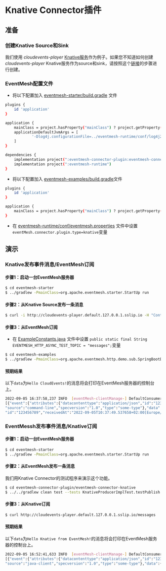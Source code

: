 # Knative Connector插件

## 准备
### 创建Knative Source和Sink
我们使用 *cloudevents-player* [Knative服务](https://knative.dev/docs/serving/)作为例子。如果您不知道如何创建 *cloudevents-player* Knative服务作为source和sink，请按照这个[链接](https://knative.dev/docs/getting-started/first-source/#creating-your-first-source)的步骤进行创建。

### EventMesh配置文件
- 将以下配置加入 [eventmesh-starter/build.gradle](https://github.com/apache/eventmesh/blob/master/eventmesh-starter/build.gradle) 文件
```bash
plugins {
    id 'application'
}

application {
    mainClass = project.hasProperty("mainClass") ? project.getProperty("mainClass") : 'org.apache.eventmesh.starter.StartUp'
    applicationDefaultJvmArgs = [
            '-Dlog4j.configurationFile=../eventmesh-runtime/conf/log4j2.xml', '-Deventmesh.log.home=../eventmesh-runtime/logs', '-Deventmesh.home=../eventmesh-runtime', '-DconfPath=../eventmesh-runtime/conf'
    ]
}

dependencies {
    implementation project(":eventmesh-connector-plugin:eventmesh-connector-knative")
    implementation project(":eventmesh-runtime")
}
```
- 将以下配置加入 [eventmesh-examples/build.gradle](https://github.com/apache/eventmesh/blob/master/eventmesh-examples/build.gradle)文件
```bash
plugins {
    id 'application'
}

application {
    mainClass = project.hasProperty("mainClass") ? project.getProperty("mainClass") : 'NULL'
}
```
- 在 [eventmesh-runtime/conf/eventmesh.properties](https://github.com/apache/eventmesh/blob/master/eventmesh-runtime/conf/eventmesh.properties) 文件中设置```eventMesh.connector.plugin.type=knative```变量

## 演示
### Knative发布事件消息/EventMesh订阅
#### 步骤1：启动一台EventMesh服务器
```bash
$ cd eventmesh-starter
$ ../gradlew -PmainClass=org.apache.eventmesh.starter.StartUp run
```

#### 步骤2：从Knative Source发布一条消息
```bash
$ curl -i http://cloudevents-player.default.127.0.0.1.sslip.io -H "Content-Type: application/json" -H "Ce-Id: 123456789" -H "Ce-Specversion: 1.0" -H "Ce-Type: some-type" -H "Ce-Source: command-line" -d '{"msg":"Hello CloudEvents!"}'
```

#### 步骤3：从EventMesh订阅
- 在 [ExampleConstants.java](https://github.com/apache/eventmesh/blob/master/eventmesh-examples/src/main/java/org/apache/eventmesh/common/ExampleConstants.java) 文件中设置 ```public static final String EVENTMESH_HTTP_ASYNC_TEST_TOPIC = "messages";```变量
```bash
$ cd eventmesh-examples
$ ../gradlew -PmainClass=org.apache.eventmesh.http.demo.sub.SpringBootDemoApplication run
```
#### 预期结果
以下```data```为```Hello CloudEvents!```的消息将会打印在EventMesh服务器的控制台上。
```bash
2022-09-05 16:37:58,237 INFO  [eventMesh-clientManage-] DefaultConsumer(DefaultConsumer.java:60) - \
[{"event":{"attributes":{"datacontenttype":"application/json","id":"123456789","mediaType":"application/json",\
"source":"command-line","specversion":"1.0","type":"some-type"},"data":{"msg":"Hello CloudEvents!"},"extensions":{}},\
"id":"123456789","receivedAt":"2022-09-05T10:37:49.537658+02:00[Europe/Madrid]","type":"RECEIVED"}]
```

### EventMessh发布事件消息/Knative订阅
#### 步骤1：启动一台EventMesh服务器
```bash
$ cd eventmesh-starter
$ ../gradlew -PmainClass=org.apache.eventmesh.starter.StartUp run
```

#### 步骤2：从EventMesh发布一条消息
我们用Knative Connector的测试程序来演示这个功能。
```bash
$ cd eventmesh-connector-plugin/eventmesh-connector-knative
$ ../../gradlew clean test --tests KnativeProducerImplTest.testPublish
```

#### 步骤3：从Knative订阅
```bash
$ curl http://cloudevents-player.default.127.0.0.1.sslip.io/messages
```

#### 预期结果
以下```data```为```Hello Knative from EventMesh!```的消息将会打印在EventMesh服务器的控制台上。
```bash
2022-09-05 16:52:41,633 INFO  [eventMesh-clientManage-] DefaultConsumer(DefaultConsumer.java:60) - \
[{"event":{"attributes":{"datacontenttype":"application/json","id":"1234","mediaType":"application/json",\
"source":"java-client","specversion":"1.0","type":"some-type"},"data":{"msg":["Hello Knative from EventMesh!"]},"extensions":{}},"id":"1234","receivedAt":"2022-09-05T10:52:32.999273+02:00[Europe/Madrid]","type":"RECEIVED"}]
```